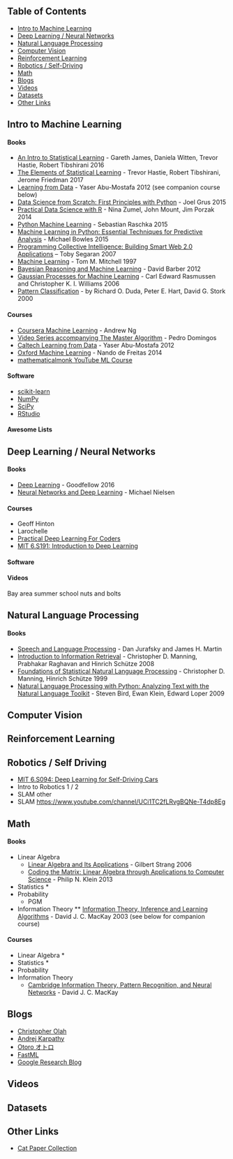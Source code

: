 ## Table of Contents

 - [Intro to Machine Learning](#intro-to-machine-learning)
 - [Deep Learning / Neural Networks](#deep-learning--neural-networks)
 - [Natural Language Processing](#natural-language-processing)
 - [Computer Vision](#computer-vision)
 - [Reinforcement Learning](#reinforcement-learning)
 - [Robotics / Self-Driving](#robotics--self-driving)
 - [Math](#math)
 - [Blogs](#blogs)
 - [Videos](#videos)
 - [Datasets](#datasets)
 - [Other Links](#other-links)

## Intro to Machine Learning

#### Books
* [An Intro to Statistical Learning](http://www-bcf.usc.edu/~gareth/ISL/) - Gareth James, Daniela Witten, Trevor Hastie, Robert Tibshirani 2016
* [The Elements of Statistical Learning](http://statweb.stanford.edu/~tibs/ElemStatLearn/printings/ESLII_print10.pdf) - Trevor Hastie, Robert Tibshirani, Jerome Friedman 2017
* [Learning from Data](http://amlbook.com/) - Yaser Abu-Mostafa 2012 (see companion course below)
* [Data Science from Scratch: First Principles with Python](https://www.amazon.com/Data-Science-Scratch-Principles-Python/dp/149190142X/ref=sr_1_1) - Joel Grus 2015
* [Practical Data Science with R](https://www.amazon.com/Practical-Data-Science-Nina-Zumel/dp/1617291560/ref=sr_1_1) - Nina Zumel, John Mount, Jim Porzak 2014
* [Python Machine Learning](https://www.amazon.com/Python-Machine-Learning-Sebastian-Raschka/dp/1783555130/ref=sr_1_1) - Sebastian Raschka 2015
* [Machine Learning in Python: Essential Techniques for Predictive Analysis](https://www.amazon.com/Machine-Learning-Python-Techniques-Predictive/dp/1118961749/ref=sr_1_2) - Michael Bowles 2015
* [Programming Collective Intelligence: Building Smart Web 2.0 Applications](https://www.amazon.com/Programming-Collective-Intelligence-Building-Applications/dp/0596529325/ref=sr_1_1?s=books&ie=UTF8&qid=1488412820&sr=1-1&keywords=programming+collective+intelligence) – Toby Segaran 2007
* [Machine Learning](http://personal.disco.unimib.it/Vanneschi/McGrawHill_-_Machine_Learning_-Tom_Mitchell.pdf) - Tom M. Mitchell 1997
* [Bayesian Reasoning and Machine Learning](http://web4.cs.ucl.ac.uk/staff/D.Barber/pmwiki/pmwiki.php?n=Brml.HomePage) - David Barber 2012
* [Gaussian Processes for Machine Learning](http://www.gaussianprocess.org/gpml/) - Carl Edward Rasmussen and Christopher K. I. Williams 2006
* [Pattern Classification](https://www.amazon.com/Pattern-Classification-2nd-Richard-Duda/dp/0471056693) - by Richard O. Duda, Peter E. Hart, David G. Stork 2000

#### Courses
* [Coursera Machine Learning](https://www.coursera.org/learn/machine-learning) - Andrew Ng
* [Video Series accompanying The Master Algorithm](https://www.youtube.com/user/UWCSE/playlists?shelf_id=16&sort=dd&view=50) - Pedro Domingos
* [Caltech Learning from Data](http://work.caltech.edu/telecourse.html) - Yaser Abu-Mostafa 2012
* [Oxford Machine Learning](https://www.cs.ox.ac.uk/people/nando.defreitas/machinelearning/) - Nando de Freitas 2014
* [mathematicalmonk YouTube ML Course](https://www.youtube.com/playlist?list=PLD0F06AA0D2E8FFBA)


#### Software
* [scikit-learn](http://scikit-learn.org/stable/)
* [NumPy](http://www.numpy.org/)
* [SciPy](https://www.scipy.org/)
* [RStudio](https://www.rstudio.com/)

#### Awesome Lists

## Deep Learning / Neural Networks

#### Books
* [Deep Learning](http://www.deeplearningbook.org/) - Goodfellow 2016
* [Neural Networks and Deep Learning](http://neuralnetworksanddeeplearning.com/) - Michael Nielsen

#### Courses
* Geoff Hinton
* Larochelle
* [Practical Deep Learning For Coders](http://course.fast.ai/)
* [MIT 6.S191: Introduction to Deep Learning](http://introtodeeplearning.com/)

#### Software

#### Videos
Bay area summer school nuts and bolts


## Natural Language Processing

#### Books
* [Speech and Language Processing](https://web.stanford.edu/~jurafsky/slp3/) - Dan Jurafsky and James H. Martin
* [Introduction to Information Retrieval](http://nlp.stanford.edu/IR-book/) - Christopher D. Manning, Prabhakar Raghavan and Hinrich Schütze 2008
* [Foundations of Statistical Natural Language Processing](https://www.amazon.com/Foundations-Statistical-Natural-Language-Processing/dp/0262133601/ref=sr_1_2) - Christopher D. Manning, Hinrich Schütze 1999
* [Natural Language Processing with Python: Analyzing Text with the Natural Language Toolkit](https://www.amazon.com/Natural-Language-Processing-Python-Analyzing/dp/0596516495/ref=sr_1_1) - Steven Bird, Ewan Klein, Edward Loper 2009



## Computer Vision

## Reinforcement Learning


## Robotics / Self Driving
* [MIT 6.S094: Deep Learning for Self-Driving Cars](http://selfdrivingcars.mit.edu/)
* Intro to Robotics 1 / 2
*  SLAM other
* SLAM https://www.youtube.com/channel/UCi1TC2fLRvgBQNe-T4dp8Eg


## Math

#### Books
* Linear Algebra
    * [Linear Algebra and Its Applications](https://www.amazon.com/Linear-Algebra-Its-Applications-4th/dp/0030105676/ref=sr_1_4?ie=UTF8&qid=1421433773&sr=8-4) - Gilbert Strang 2006
    * [Coding the Matrix: Linear Algebra through Applications to Computer Science](https://www.amazon.com/Coding-Matrix-Algebra-Applications-Computer/dp/0615880991) - Philip N. Klein 2013
* Statistics
    * 
* Probability
    * PGM
* Information Theory
** [Information Theory, Inference and Learning Algorithms](https://www.amazon.com/Information-Theory-Inference-Learning-Algorithms/dp/0521642981/ref=sr_1_4) - David J. C. MacKay 2003 (see below for companion course)

#### Courses
* Linear Algebra
    * 
* Statistics
    * 
* Probability
* Information Theory
    * [Cambridge Information Theory, Pattern Recognition, and Neural Networks](https://www.youtube.com/playlist?list=PLruBu5BI5n4aFpG32iMbdWoRVAA-Vcso6) - David J. C. MacKay

## Blogs
* [Christopher Olah](http://colah.github.io/)
* [Andrej Karpathy](http://karpathy.github.io/)
* [Otoro オトロ](http://blog.otoro.net/)
* [FastML](http://fastml.com/)
* [Google Research Blog](https://research.googleblog.com/)


## Videos

## Datasets

## Other Links
* [Cat Paper Collection](https://people.eecs.berkeley.edu/~junyanz/cat/cat_papers.html)






